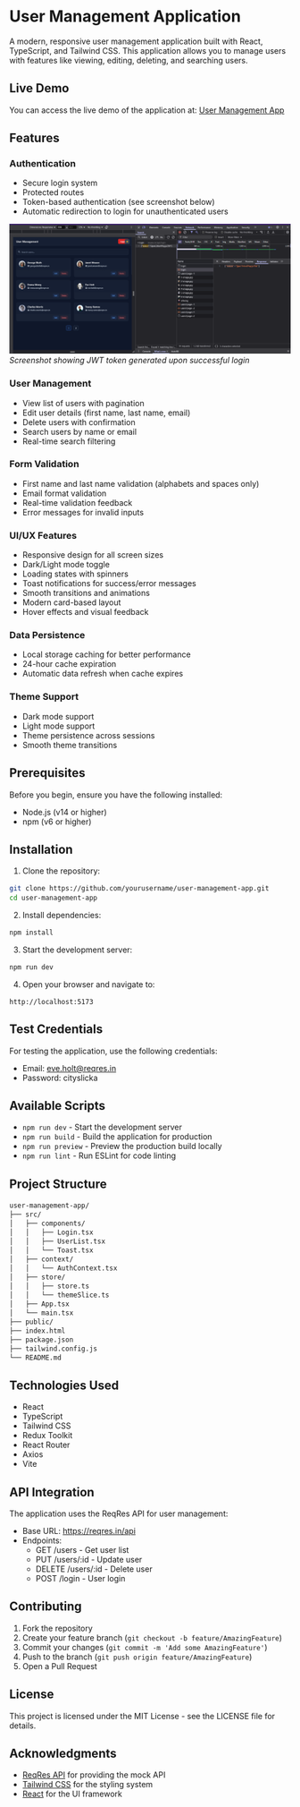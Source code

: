 # User Management Application

A modern, responsive user management application built with React, TypeScript, and Tailwind CSS. This application allows you to manage users with features like viewing, editing, deleting, and searching users.

## Live Demo

You can access the live demo of the application at:
[User Management App](https://globalgrowthwareprototype.netlify.app/login)

## Features

### Authentication
- Secure login system
- Protected routes
- Token-based authentication (see screenshot below)
- Automatic redirection to login for unauthenticated users

![Token-based Authentication](./public/token-auth.png)
*Screenshot showing JWT token generated upon successful login*

### User Management
- View list of users with pagination
- Edit user details (first name, last name, email)
- Delete users with confirmation
- Search users by name or email
- Real-time search filtering

### Form Validation
- First name and last name validation (alphabets and spaces only)
- Email format validation
- Real-time validation feedback
- Error messages for invalid inputs

### UI/UX Features
- Responsive design for all screen sizes
- Dark/Light mode toggle
- Loading states with spinners
- Toast notifications for success/error messages
- Smooth transitions and animations
- Modern card-based layout
- Hover effects and visual feedback

### Data Persistence
- Local storage caching for better performance
- 24-hour cache expiration
- Automatic data refresh when cache expires

### Theme Support
- Dark mode support
- Light mode support
- Theme persistence across sessions
- Smooth theme transitions

## Prerequisites

Before you begin, ensure you have the following installed:
- Node.js (v14 or higher)
- npm (v6 or higher)

## Installation

1. Clone the repository:
```bash
git clone https://github.com/yourusername/user-management-app.git
cd user-management-app
```

2. Install dependencies:
```bash
npm install
```


3. Start the development server:
```bash
npm run dev
```

4. Open your browser and navigate to:
```
http://localhost:5173
```

## Test Credentials

For testing the application, use the following credentials:
- Email: eve.holt@reqres.in
- Password: cityslicka

## Available Scripts

- `npm run dev` - Start the development server
- `npm run build` - Build the application for production
- `npm run preview` - Preview the production build locally
- `npm run lint` - Run ESLint for code linting

## Project Structure

```
user-management-app/
├── src/
│   ├── components/
│   │   ├── Login.tsx
│   │   ├── UserList.tsx
│   │   └── Toast.tsx
│   ├── context/
│   │   └── AuthContext.tsx
│   ├── store/
│   │   ├── store.ts
│   │   └── themeSlice.ts
│   ├── App.tsx
│   └── main.tsx
├── public/
├── index.html
├── package.json
├── tailwind.config.js
└── README.md
```

## Technologies Used

- React
- TypeScript
- Tailwind CSS
- Redux Toolkit
- React Router
- Axios
- Vite

## API Integration

The application uses the ReqRes API for user management:
- Base URL: https://reqres.in/api
- Endpoints:
  - GET /users - Get user list
  - PUT /users/:id - Update user
  - DELETE /users/:id - Delete user
  - POST /login - User login

## Contributing

1. Fork the repository
2. Create your feature branch (`git checkout -b feature/AmazingFeature`)
3. Commit your changes (`git commit -m 'Add some AmazingFeature'`)
4. Push to the branch (`git push origin feature/AmazingFeature`)
5. Open a Pull Request

## License

This project is licensed under the MIT License - see the LICENSE file for details.

## Acknowledgments

- [ReqRes API](https://reqres.in/) for providing the mock API
- [Tailwind CSS](https://tailwindcss.com/) for the styling system
- [React](https://reactjs.org/) for the UI framework
